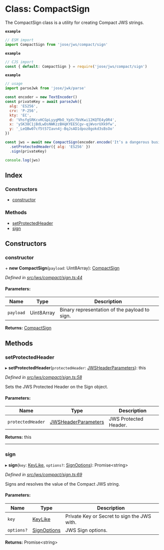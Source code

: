 # Class: CompactSign

The CompactSign class is a utility for creating Compact JWS strings.

**`example`** 
```js
// ESM import
import CompactSign from 'jose/jws/compact/sign'
```

**`example`** 
```js
// CJS import
const { default: CompactSign } = require('jose/jws/compact/sign')
```

**`example`** 
```js
// usage
import parseJwk from 'jose/jwk/parse'

const encoder = new TextEncoder()
const privateKey = await parseJwk({
  alg: 'ES256',
  crv: 'P-256',
  kty: 'EC',
  d: 'VhsfgSRKcvHCGpLyygMbO_YpXc7bVKwi12KQTE4yOR4',
  x: 'ySK38C1jBdLwDsNWKzzBHqKYEE5Cgv-qjWvorUXk9fw',
  y: '_LeQBw07cf5t57Iavn4j-BqJsAD1dpoz8gokd3sBsOo'
})

const jws = await new CompactSign(encoder.encode('It’s a dangerous business, Frodo, going out your door.'))
  .setProtectedHeader({ alg: 'ES256' })
  .sign(privateKey)

console.log(jws)
```

## Index

### Constructors

* [constructor](_jws_compact_sign_.compactsign.md#constructor)

### Methods

* [setProtectedHeader](_jws_compact_sign_.compactsign.md#setprotectedheader)
* [sign](_jws_compact_sign_.compactsign.md#sign)

## Constructors

### constructor

\+ **new CompactSign**(`payload`: Uint8Array): [CompactSign](_jws_compact_sign_.compactsign.md)

*Defined in [src/jws/compact/sign.ts:44](https://github.com/panva/jose/blob/v3.7.1/src/jws/compact/sign.ts#L44)*

#### Parameters:

Name | Type | Description |
------ | ------ | ------ |
`payload` | Uint8Array | Binary representation of the payload to sign.  |

**Returns:** [CompactSign](_jws_compact_sign_.compactsign.md)

## Methods

### setProtectedHeader

▸ **setProtectedHeader**(`protectedHeader`: [JWSHeaderParameters](../interfaces/_types_d_.jwsheaderparameters.md)): this

*Defined in [src/jws/compact/sign.ts:58](https://github.com/panva/jose/blob/v3.7.1/src/jws/compact/sign.ts#L58)*

Sets the JWS Protected Header on the Sign object.

#### Parameters:

Name | Type | Description |
------ | ------ | ------ |
`protectedHeader` | [JWSHeaderParameters](../interfaces/_types_d_.jwsheaderparameters.md) | JWS Protected Header.  |

**Returns:** this

___

### sign

▸ **sign**(`key`: [KeyLike](../types/_types_d_.keylike.md), `options?`: [SignOptions](../interfaces/_types_d_.signoptions.md)): Promise<string\>

*Defined in [src/jws/compact/sign.ts:69](https://github.com/panva/jose/blob/v3.7.1/src/jws/compact/sign.ts#L69)*

Signs and resolves the value of the Compact JWS string.

#### Parameters:

Name | Type | Description |
------ | ------ | ------ |
`key` | [KeyLike](../types/_types_d_.keylike.md) | Private Key or Secret to sign the JWS with. |
`options?` | [SignOptions](../interfaces/_types_d_.signoptions.md) | JWS Sign options.  |

**Returns:** Promise<string\>
